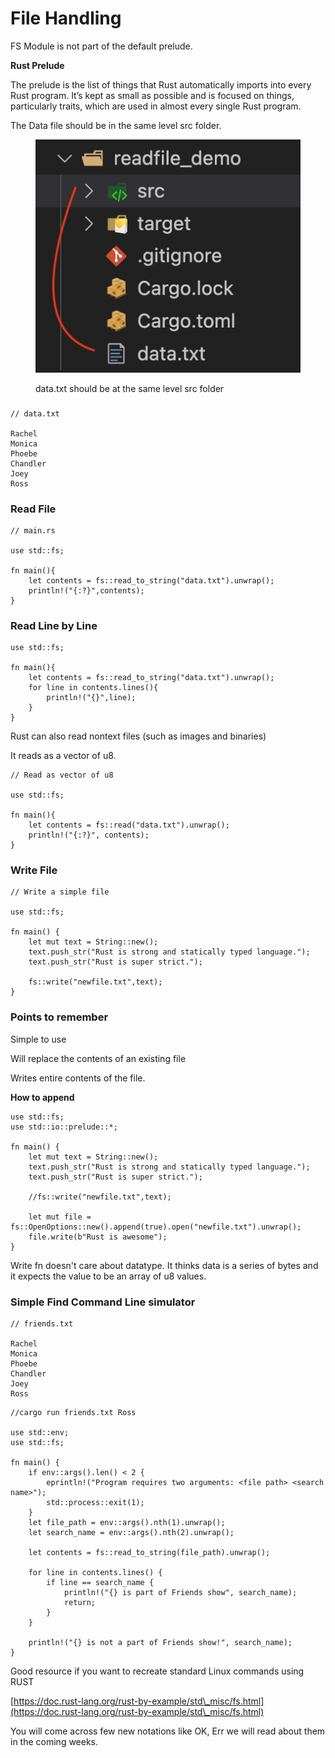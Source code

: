 # File Handling

FS Module is not part of the default prelude.

**Rust Prelude**

The prelude is the list of things that Rust automatically imports into every Rust program. It’s kept as small as possible and is focused on things, particularly traits, which are used in almost every single Rust program.

The Data file should be in the same level src folder.



<figure><img src=".gitbook/assets/file_handling.png" alt=""><figcaption><p>data.txt should be at the same level src folder</p></figcaption></figure>

###

```
// data.txt

Rachel
Monica
Phoebe
Chandler
Joey
Ross
```

### Read File

```
// main.rs

use std::fs;

fn main(){
	let contents = fs::read_to_string("data.txt").unwrap();
	println!("{:?}",contents);
}
```

### Read Line by Line

```
use std::fs;

fn main(){
	let contents = fs::read_to_string("data.txt").unwrap();
	for line in contents.lines(){
		println!("{}",line);
	}
}
```

Rust can also read nontext files (such as images and  binaries)&#x20;

It reads as a vector of u8.

```
// Read as vector of u8

use std::fs;

fn main(){
	let contents = fs::read("data.txt").unwrap();
	println!("{:?}", contents);
}
```

### Write File

```
// Write a simple file

use std::fs;

fn main() {
    let mut text = String::new();
    text.push_str("Rust is strong and statically typed language.");
    text.push_str("Rust is super strict.");
   
    fs::write("newfile.txt",text);
}
```

### Points to remember

Simple to use

Will replace the contents of an existing file

Writes entire contents of the file.

**How to append**&#x20;

```
use std::fs;
use std::io::prelude::*;

fn main() {
    let mut text = String::new();
    text.push_str("Rust is strong and statically typed language.");
    text.push_str("Rust is super strict.");

    //fs::write("newfile.txt",text);

    let mut file = fs::OpenOptions::new().append(true).open("newfile.txt").unwrap();
    file.write(b"Rust is awesome");
}

```

Write fn doesn't care about datatype. It thinks data is a series of bytes and it expects the value to be an array of u8 values.

### Simple Find Command Line simulator

```
// friends.txt

Rachel
Monica
Phoebe
Chandler
Joey
Ross
```

```
//cargo run friends.txt Ross

use std::env;
use std::fs;

fn main() {
    if env::args().len() < 2 {
        eprintln!("Program requires two arguments: <file path> <search name>");
        std::process::exit(1);
    }
    let file_path = env::args().nth(1).unwrap();
    let search_name = env::args().nth(2).unwrap();

    let contents = fs::read_to_string(file_path).unwrap();
    
    for line in contents.lines() {
        if line == search_name {
            println!("{} is part of Friends show", search_name);
            return;
        }
    }

    println!("{} is not a part of Friends show!", search_name);
}
```

Good resource if you want to recreate standard Linux commands using RUST

[https://doc.rust-lang.org/rust-by-example/std\_misc/fs.html](https://doc.rust-lang.org/rust-by-example/std\_misc/fs.html)

You will come across few new notations like OK, Err we will read about them in the coming weeks.



